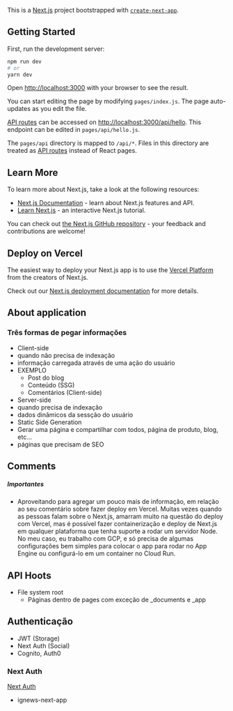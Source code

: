 This is a [Next.js](https://nextjs.org/) project bootstrapped with [`create-next-app`](https://github.com/vercel/next.js/tree/canary/packages/create-next-app).

## Getting Started

First, run the development server:

```bash
npm run dev
# or
yarn dev
```

Open [http://localhost:3000](http://localhost:3000) with your browser to see the result.

You can start editing the page by modifying `pages/index.js`. The page auto-updates as you edit the file.

[API routes](https://nextjs.org/docs/api-routes/introduction) can be accessed on [http://localhost:3000/api/hello](http://localhost:3000/api/hello). This endpoint can be edited in `pages/api/hello.js`.

The `pages/api` directory is mapped to `/api/*`. Files in this directory are treated as [API routes](https://nextjs.org/docs/api-routes/introduction) instead of React pages.

## Learn More

To learn more about Next.js, take a look at the following resources:

- [Next.js Documentation](https://nextjs.org/docs) - learn about Next.js features and API.
- [Learn Next.js](https://nextjs.org/learn) - an interactive Next.js tutorial.

You can check out [the Next.js GitHub repository](https://github.com/vercel/next.js/) - your feedback and contributions are welcome!

## Deploy on Vercel

The easiest way to deploy your Next.js app is to use the [Vercel Platform](https://vercel.com/new?utm_medium=default-template&filter=next.js&utm_source=create-next-app&utm_campaign=create-next-app-readme) from the creators of Next.js.

Check out our [Next.js deployment documentation](https://nextjs.org/docs/deployment) for more details.


## About application

### Três formas de pegar informações
- Client-side
 - quando não precisa de indexação
 - informação carregada através de uma ação do usuário
 - EXEMPLO
   - Post do blog
   - Conteúdo (SSG)
   - Comentários (Client-side)
- Server-side
 - quando precisa de indexação
 - dados dinâmicos da sessção do usuário
- Static Side Generation
 - Gerar uma página e compartilhar com todos, página de produto, blog, etc... 
 - páginas que precisam de SEO

## Comments

##### Importantes
- Aproveitando para agregar um pouco mais de informação, em relação ao seu comentário sobre fazer deploy em Vercel. Muitas vezes quando as pessoas falam sobre o Next.js, amarram muito na questão do deploy com Vercel, mas é possível fazer containerização e deploy de Next.js em qualquer plataforma que tenha suporte a rodar um servidor Node. No meu caso, eu trabalho com GCP, e só precisa de algumas configurações bem simples para colocar o app para rodar no App Engine ou configurá-lo em um container no Cloud Run.


## API Hoots
- File system root
  - Páginas dentro de pages com exceção de _documents e _app


## Authenticação
- JWT (Storage)
- Next Auth (Social)
- Cognito, Auth0


### Next Auth
[Next Auth](https://next-auth.js.org/getting-started/example)

- ignews-next-app